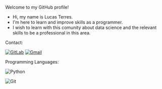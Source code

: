 Welcome to my GitHub profile!

- Hi, my name is Lucas Terres.
- I'm here to learn and improve skills as a programmer.
- I wish to learn with this comunity about data science and the relevant skills to be a professional in this area.

Contact:

[![GitLab](https://img.shields.io/badge/GitLab-330F63?style=for-the-badge&logo=gitlab&logoColor=white)](https://gitlab.com/terres-lucas)
[![Gmail](https://img.shields.io/badge/Gmail-333333?style=for-the-badge&logo=gmail&logoColor=red)](mailto:ds0026309@gmail.com)

  Programming Languages:
  
![Python](https://img.shields.io/badge/python-3670A0?style=for-the-badge&logo=python&logoColor=ffdd54)

![Git](https://img.shields.io/badge/GIT-E44C30?style=for-the-badge&logo=git&logoColor=white)
